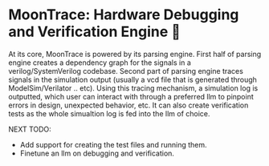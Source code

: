 # MoonTrace: Hardware Debugging and Verification Engine 🌝
At its core, MoonTrace is powered by its parsing engine. First half of parsing engine creates a dependency graph for the signals in a verilog/SystemVerilog codebase. Second part of parsing engine traces signals in the simulation output (usually a vcd file that is generated through ModelSim/Verilator .. etc). Using this tracing mechanism, a simulation log is outputted, which user can interact with through a preferred llm to pinpoint errors in design, unexpected behavior, etc. It can also create verification tests as the whole simualtion log is fed into the llm of choice.

NEXT TODO: 
- Add support for creating the test files and running them. 
- Finetune an llm on debugging and verification. 


